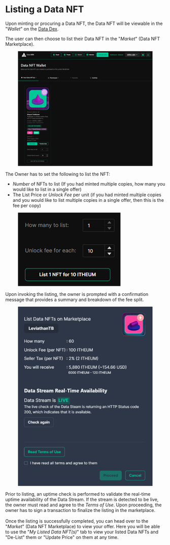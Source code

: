 # Listing a Data NFT

Upon minting or procuring a Data NFT, the Data NFT will be viewable in the "_Wallet_" on the [Data Dex](https://datadex.itheum.io/).

The user can then choose to list their Data NFT in the "_Market_" (Data NFT Marketplace).

<figure><img src="../../.gitbook/assets/wallet (2).png" alt=""><figcaption></figcaption></figure>

The Owner has to set the following to list the NFT:

* _Number_ of NFTs to list (If you had minted multiple copies, how many you would like to list in a single offer)
* The List Price or _Unlock Fee_ per unit (if you had minted multiple copies and you would like to list multiple copies in a single offer, then this is the fee per copy)

<figure><img src="../../.gitbook/assets/image (22).png" alt=""><figcaption></figcaption></figure>

Upon invoking the listing, the owner is prompted with a confirmation message that provides a summary and breakdown of the fee split.

<figure><img src="../../.gitbook/assets/image (47).png" alt=""><figcaption></figcaption></figure>

Prior to listing, an uptime check is performed to validate the real-time uptime availability of the Data Stream. If the stream is detected to be live, the owner must read and agree to the _Terms of Use_. Upon proceeding, the owner has to sign a transaction to finalize the listing in the marketplace.\
\
Once the listing is successfully completed, you can head over to the "_Market_" (Data NFT Marketplace) to view your offer. Here you will be able to use the "_My Listed Data NFT(s)_" tab to view your listed Data NFTs and "De-List" them or "Update Price" on them at any time.&#x20;
